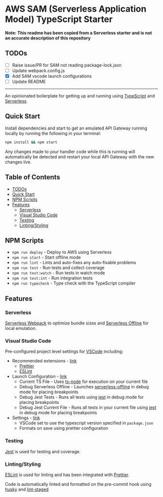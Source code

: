 <!-- omit in toc -->
# AWS SAM (Serverless Application Model) TypeScript Starter

**Note: This readme has been copied from a Serverless starter and is not an accurate
description of this repository**

## TODOs

- [ ] Raise issue/PR for SAM not reading package-lock.json
- [ ] Update webpack.config.js
- [x] Add SAM vscode launch configurations
- [ ] Update README

---

An opinionated boilerplate for getting up and running using [TypeScript](https://www.typescriptlang.org/)
and [Serverless](https://www.serverless.com/).

## Quick Start

Install dependencies and start to get an emulated API Gateway
running locally by running the following in your terminal:

```sh
npm install && npm start
```

Any changes made to your handler code while this is running will
automatically be detected and restart your local API Gateway
with the new changes live.

<!-- omit in toc -->
## Table of Contents

- [TODOs](#todos)
- [Quick Start](#quick-start)
- [NPM Scripts](#npm-scripts)
- [Features](#features)
  - [Serverless](#serverless)
  - [Visual Studio Code](#visual-studio-code)
  - [Testing](#testing)
  - [Linting/Styling](#lintingstyling)

## NPM Scripts

- `npm run deploy` - Deploy to AWS using Serverless
- `npm run start` - Start offline mode
- `npm run lint` - Lints and auto-fixes any auto-fixable problems
- `npm run test` - Run tests and collect coverage
- `npm run test:watch` - Run tests in watch mode
- `npm run test:int` - Run integration tests
- `npm run typecheck` - Type check with the TypeScript compiler

## Features

### Serverless

[Serverless Webpack](https://github.com/serverless-heaven/serverless-webpack) to
optimize bundle sizes and [Serverless Offline](https://github.com/dherault/serverless-offline)
for local emulation.

### Visual Studio Code

Pre-configured project level settings for [VSCode](https://github.com/microsoft/vscode) including:

- Recommended extensions - [link](./.vscode/extensions.json)
  - [Prettier](https://marketplace.visualstudio.com/items?itemName=esbenp.prettier-vscode)
  - [ESLint](https://marketplace.visualstudio.com/items?itemName=dbaeumer.vscode-eslint)
- Launch Configuration - [link](./.vscode/launch.json)
  - Current TS File - Uses [ts-node](https://github.com/TypeStrong/ts-node) for execution on your current file
  - Debug Serverless Offline - Launches [serverless-offline](https://github.com/dherault/serverless-offline) in debug mode for placing breakpoints
  - Debug Jest Tests - Runs all tests using [jest](https://github.com/facebook/jest) in debug mode for placing breakpoints
  - Debug Jest Current File - Runs all tests in your current file using [jest](https://github.com/facebook/jest) in debug mode for placing breakpoints
- Settings - [link](./.vscode/settings.json)
  - VSCode set to use the typescript version specified in `package.json`
  - Formats on save using prettier configuration

### Testing

[Jest](https://jestjs.io/) is used for testing and coverage.

### Linting/Styling

[ESLint](https://eslint.org/) is used for linting and has been integrated with
[Prettier](https://prettier.io/).

Code is automatically linted and formatted on the pre-commit hook using [husky](https://github.com/typicode/husky)
and [lint-staged](https://github.com/okonet/lint-staged)
